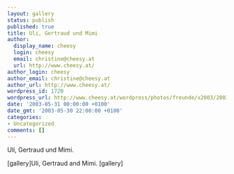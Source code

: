 ```yaml
---
layout: gallery
status: publish
published: true
title: Uli, Gertraud und Mimi
author:
  display_name: cheesy
  login: cheesy
  email: christine@cheesy.at
  url: http://www.cheesy.at/
author_login: cheesy
author_email: christine@cheesy.at
author_url: http://www.cheesy.at/
wordpress_id: 1720
wordpress_url: http://www.cheesy.at/wordpress/photos/freunde/x2003/2003-05-31/
date: '2003-05-31 00:00:00 +0100'
date_gmt: '2003-05-30 22:00:00 +0100'
categories:
- Uncategorized
comments: []
---
```

<!--:de-->Uli, Gertraud und Mimi.
[gallery]<!--:--><!--:en-->Uli, Gertraud and Mimi.
[gallery]<!--:-->

